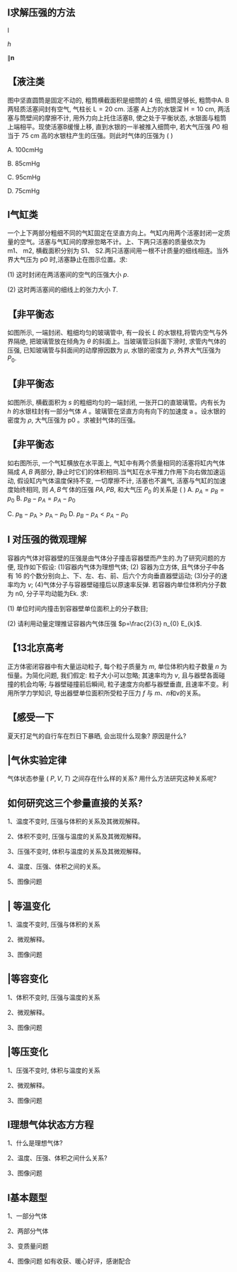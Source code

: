 

## I求解压强的方法



I

$h$



$\| \boldsymbol{n}$



## 【液注类

图中坚直圆筒是固定不动的, 粗筒横截面积是细筒的 4 倍, 细筒足够长, 粗筒中A. B 两轻质活塞间封有空气, 气柱长 $\mathrm{L}=20 \mathrm{~cm}$. 活塞 $\mathrm{A}$上方的水银深 $\mathrm{H}=10 \mathrm{~cm}$, 两活塞与筒壁间的摩擦不计, 用外力向上托住活塞B, 使之处于平衡状态, 水银面与粗筒上端相平。现使活塞B缓慢上移, 直到水银的一半被推入细筒中, 若大气压强 $P 0$ 相当于 $75 \mathrm{~cm}$ 高的水银柱产生的压强。则此时气体的压强为 ( )

A. $100 \mathrm{cmHg}$

B. $85 \mathrm{cmHg}$

C. $95 \mathrm{cmHg}$

D. $75 \mathrm{cmHg}$



## I气缸类

一个上下两部分粗细不同的气缸固定在坚直方向上。气缸内用两个活塞封闭一定质量的空气。活塞与气缸间的摩擦忽略不计。上、下两只活塞的质量依次为 $\mathrm{m} 1 、 \mathrm{~m} 2$, 横截面积分别为 $\mathrm{S} 1 、 \mathrm{~S} 2$.两只活塞间用一根不计质量的细线相连。当外界大气压为 $\mathrm{p} 0$ 时,活塞静止在图示位置。求:

(1) 这时封闭在两活塞间的空气的压强大小 $p$.

(2) 这时两活塞间的细线上的张力大小 $T$.



## 【非平衡态

如图所示, 一端封闭、粗细均匀的玻璃管中, 有一段长 $L$ 的水银柱,将管内空气与外界隔绝, 把玻璃管放在倾角为 $\theta$ 的斜面上。当玻璃管沿斜面下滑时, 求管内气体的压强, 已知玻璃管与斜面间的动摩擦因数为 $\mu$, 水银的密度为 $\rho$, 外界大气压强为 $P_{0}$.


## 【非平衡态

如图所示, 横截面积为 $s$ 的粗细均匀的一端封闭, 一张开口的直玻璃管。内有长为 $h$ 的水银柱封有一部分气体 $A$ 。玻璃管在坚直方向有向下的加速度 $\mathrm{a}$ 。设水银的密度为 $\rho$, 大气压强为 $\mathrm{p} 0$ 。求被封气体的压强。



## 【非平衡态

如右图所示, 一个气缸横放在水平面上, 气缸中有两个质量相同的活塞将缸内气体隔成 $A, B$ 两部分, 静止时它们的体积相同.当气缸在水平推力作用下向右做加速运动, 假设缸内气体温度保持不变, 一切摩擦不计, 活塞也不漏气, 活塞与气缸的加速度始终相同, 则 $A, B 气$ 体的压强 $P A, P B$, 和大气压 $P_{0}$ 的关系是 ( )
A. $p_{A}=p_{B}=p_{0}$
B. $p_{B}-p_{A}=p_{A}-p_{0}$


C. $p_{\mathrm{B}}-p_{\mathrm{A}}>p_{\mathrm{A}}-p_{0}$
D. $p_{B}-p_{A}<p_{A}-p_{0}$

## I 对压强的微观理解

容器内气体对容器壁的压强是由气体分子撞击容器壁而产生的.为了研究问题的方便, 现作如下假设: (1)容器内气体为理想气体; (2) 容器为立方体, 且气体分子中各有 16 的个数分别向上、下、左、右、前、后六个方向垂直器壁运动; (3)分子的速率均为 $v$; (4)气体分子与容器壁碰撞后以原速率反弹. 若容器内单位体积内分子数为 $\mathrm{n} 0$, 分子平均动能为Ek. 求:

(1) 单位时间内撞击到容器壁单位面积上的分子数目;

(2) 请利用动量定理推证容器内气体压强 $p=\frac{2}{3} n_{0} E_{k}$.

## 【13北京高考

正方体密闭容器中有大量运动粒子, 每个粒子质量为 $m$, 单位体积内粒子数量 $n$ 为恒量。为简化问题, 我们假定: 粒子大小可以忽略; 其速率均为 $v$, 且与器壁各面碰撞的机会均等; 与器壁碰撞前后瞬间, 粒子速度方向都与器壁垂直, 且速率不变。利用所学力学知识, 导出器壁单位面积所受粒子压力 $f$ 与 $m 、 n$和v的关系。

## 【感受一下

夏天打足气的自行车在烈日下暴晒, 会出现什么现象? 原因是什么?

## |气休实验定律

气体状态参量 ( $P, V, T)$ 之间存在什么样的关系? 用什么方法研究这种关系呢?

## 如何研究这三个参量直接的关系?

1、温度不变时, 压强与体积的关系及其微观解释。

2、体积不变时, 压强与温度的关系及其微观解释。

3、压强不变时, 体积与温度的关系及其微观解释。

4、温度、压强、体积之间的关系。

5、图像问题

## | 等温变化

1、温度不变时, 压强与体积的关系

2、微观解释。

3、图像问题

## |等容变化

1、体积不变时, 压强与温度的关系

2、微观解释。

3、图像问题

## |等压变化

1、压强不变时, 体积与温度的关系

2、微观解释。

3、图像问题

## I理想气体状态方方程

1、什么是理想气体?

2、温度、压强、体积之间什么关系?

3、图像问题

## I基本题型

1、一部分气体

2、两部分气体

3、变质量问题

4、图像问题
如有收获、暖心好评，感谢配合

